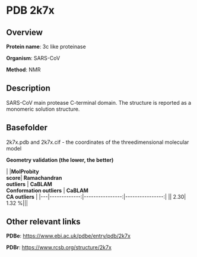 # PDB 2k7x

## Overview

**Protein name**: 3c like proteinase

**Organism**: SARS-CoV

**Method**: NMR

## Description

SARS-CoV main protease C-terminal domain. The structure is reported as a monomeric solution structure.

## Basefolder

2k7x.pdb and 2k7x.cif - the coordinates of the threedimensional molecular model




**Geometry validation (the lower, the better)**

|   |**MolProbity<br>score**| **Ramachandran<br>outliers** | **CaBLAM<br>Conformation outliers** | **CaBLAM<br>CA outliers** |
|---|-------------:|----------------:|----------------:|
||  2.30|  1.32 %|||


## Other relevant links 
**PDBe**:  https://www.ebi.ac.uk/pdbe/entry/pdb/2k7x
 
**PDBr**: https://www.rcsb.org/structure/2k7x 
